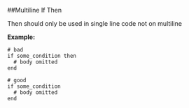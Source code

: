 ##Multiline If Then

Then should only be used in single line code not on multiline

**Example:**

```
# bad
if some_condition then
  # body omitted
end

# good
if some_condition
  # body omitted
end
```
